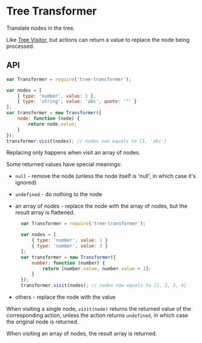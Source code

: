 # Tree Transformer

Translate nodes in the tree.

Like [Tree Visitor](https://github.com/curvedmark/tree-visitor), but actions can return a value to replace the node being processed.

## API

```javascript
var Transformer = require('tree-transformer');

var nodes = [
	{ type: 'number', value: 1 },
	{ type: 'string', value: 'abc', quote: '"' }
];
var transformer = new Transformer({
	node: function (node) {
	    return node.value;
	}
});
transformer.visit(nodes); // nodes now equals to [1, 'abc']
```

Replacing only happens when visit an array of nodes.

Some returned values have special meanings:

* `null` - remove the node (unless the node itself is 'null', in which case it's ignored)
* `undefined` - do nothing to the node
* an array of nodes - replace the node with the array of nodes, but the result array is flattened.

  ```javascript
  	var Transformer = require('tree-transformer');

  	var nodes = [
  		{ type: 'number', value: 1 }
  		{ type: 'number', value: 3 }
  	];
  	var transformer = new Transformer({
  		number: function (number) {
  		    return [number.value, number.value + 1];
  		}
  	});
  	transformer.visit(nodes); // nodes now equals to [1, 2, 3, 4]
  ```
* others - replace the node with the value

When visiting a single node, `visit(node)` returns the returned value of the corresponding action, unless the action returns `undefined`, in which case the original node is returned.

When visiting an array of nodes, the result array is returned.
